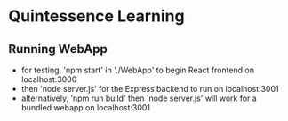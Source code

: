 # Quintessence Learning

## Running WebApp
* for testing, 'npm start' in './WebApp' to begin React frontend on localhost:3000
* then 'node server.js' for the Express backend to run on localhost:3001
* alternatively, 'npm run build' then 'node server.js' will work for a bundled webapp on localhost:3001